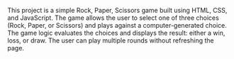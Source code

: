 This project is a simple Rock, Paper, Scissors game built using HTML, CSS, and JavaScript. The game allows the user to select one of three choices (Rock, Paper, or Scissors) and plays against a computer-generated choice. The game logic evaluates the choices and displays the result: either a win, loss, or draw. The user can play multiple rounds without refreshing the page.
